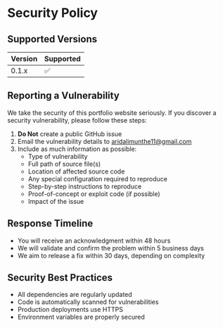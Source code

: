 # Security Policy

## Supported Versions

| Version | Supported          |
| ------- | ------------------ |
| 0.1.x   | :white_check_mark: |

## Reporting a Vulnerability

We take the security of this portfolio website seriously. If you discover a security vulnerability, please follow these steps:

1. **Do Not** create a public GitHub issue
2. Email the vulnerability details to [aridalimunthe11@gmail.com](mailto:aridalimunthe11@gmail.com)
3. Include as much information as possible:
   - Type of vulnerability
   - Full path of source file(s)
   - Location of affected source code
   - Any special configuration required to reproduce
   - Step-by-step instructions to reproduce
   - Proof-of-concept or exploit code (if possible)
   - Impact of the issue

## Response Timeline

- You will receive an acknowledgment within 48 hours
- We will validate and confirm the problem within 5 business days
- We aim to release a fix within 30 days, depending on complexity

## Security Best Practices

- All dependencies are regularly updated
- Code is automatically scanned for vulnerabilities
- Production deployments use HTTPS
- Environment variables are properly secured
